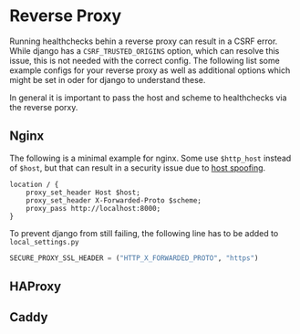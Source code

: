 # Reverse Proxy

Running healthchecks behin a reverse proxy can result in a CSRF error.
While django has a `CSRF_TRUSTED_ORIGINS` option, which can resolve this issue, this is not needed with the correct config.
The following list some example configs for your reverse proxy as well as additional options which might be set in oder for django to understand these.

In general it is important to pass the host and scheme to healthchecks via the reverse porxy.

## Nginx

The following is a minimal example for nginx.
Some use `$http_host` instead of `$host`, but that can result in a security issue due to [host spoofing](https://github.com/yandex/gixy/blob/6f68624a7540ee51316651bda656894dc14c9a3e/docs/en/plugins/hostspoofing.md).

```text
location / {
    proxy_set_header Host $host;
    proxy_set_header X-Forwarded-Proto $scheme;
    proxy_pass http://localhost:8000;
}
```

To prevent django from still failing, the following line has to be added to `local_settings.py`

```python
SECURE_PROXY_SSL_HEADER = ("HTTP_X_FORWARDED_PROTO", "https")
```

## HAProxy

## Caddy